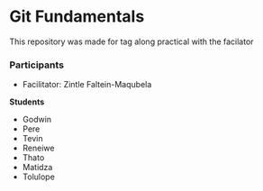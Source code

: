 # Git Fundamentals

This repository was made for tag along practical with the facilator

### Participants
- Facilitator: Zintle Faltein-Maqubela

**Students**
- Godwin
- Pere
- Tevin
- Reneiwe
- Thato
- Matidza
- Tolulope